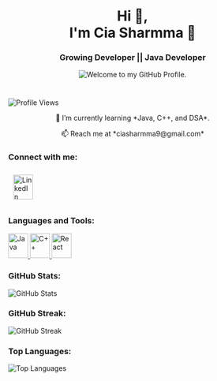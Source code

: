 <h1 align="center">  Hi 👋,<br> I'm Cia Sharmma 💫</h1>
 
<h3 align="center"> Growing Developer || Java Developer</h3>
<p align='center' style='margin: 16px 4px 8px;'>
    <img  src="https://readme-typing-svg.herokuapp.com?font=fire+code&pause=1000&color=54A6FF&center=true&vCenter=true&multiline=true&width=710&height=70&lines=Welcome+to+my+GitHub+Profile." alt="Welcome to my GitHub Profile. " />
</p>
 
# 

![Profile Views](https://komarev.com/ghpvc/?username=ciasharmma&label=Profile%20views&color=0e75b6&style=flat)
<p align="center">
🌱 I’m currently learning *Java, C++, and DSA*.  
</p>
<p align="center">
📫 Reach me at *ciasharmma9@gmail.com* 
</p>


### Connect with me:

<a href="www.linkedin.com/in/cia-sharmma-248b52256" target="_blank">
    <img src="https://upload.wikimedia.org/wikipedia/commons/c/ca/LinkedIn_logo_initials.png" alt="LinkedIn" width="40" height="50" style="margin: 10px;"/>
</a>

### Languages and Tools:
<a href="https://www.java.com" target="_blank">
    <img src="https://upload.wikimedia.org/wikipedia/en/3/30/Java_programming_language_logo.svg" alt="Java" width="40" height="50"/>
</a>
<a href="https://www.cplusplus.com/" target="_blank">
    <img src="https://upload.wikimedia.org/wikipedia/commons/1/18/ISO_C%2B%2B_Logo.svg" alt="C++" width="40" height="50"/>
</a>
<a href="https://reactjs.org/" target="_blank">
    <img src="https://cdn.worldvectorlogo.com/logos/react-2.svg" alt="React" width="40" height="50"/>
</a>

### GitHub Stats:
![GitHub Stats](https://github-readme-stats.vercel.app/api?username=ciasharmma&show_icons=true&theme=radical)

### GitHub Streak:
![GitHub Streak](https://github-readme-streak-stats.herokuapp.com/?user=ciasharmma&theme=radical) 


### Top Languages: 
![Top Languages](https://github-readme-stats.vercel.app/api/top-langs?username=ciasharmma&layout=compact&theme=radical)
